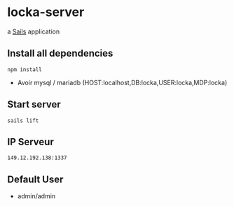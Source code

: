 # locka-server

a [Sails](http://sailsjs.org) application

## Install all dependencies
`npm install`

* Avoir mysql / mariadb (HOST:localhost,DB:locka,USER:locka,MDP:locka)

## Start server
`sails lift`

## IP Serveur
`149.12.192.138:1337`

## Default User
* admin/admin
